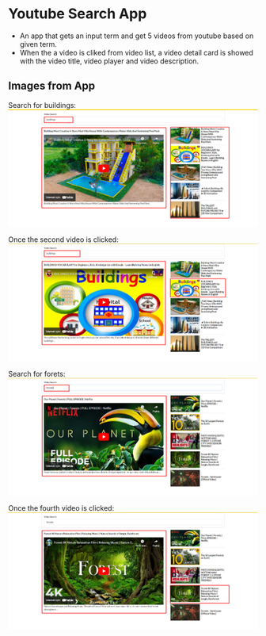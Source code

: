# Youtube Search App
- An app that gets an input term and get 5 videos from youtube based on given term.
- When the a video is cliked from video list, a video detail card is showed with the video title, video player and video description.

## Images from App
Search for buildings:
![Image when current season is Winter](https://github.com/volkanulker/React-Apps/blob/main/Assets/youtube-search-app/buildings.jpg?raw=true)

Once the second video is clicked:
![Image when current season is Winter](https://github.com/volkanulker/React-Apps/blob/main/Assets/youtube-search-app/buildings-selected.jpg?raw=true)

Search for forets:
![Image when current season is Summer](https://github.com/volkanulker/React-Apps/blob/main/Assets/youtube-search-app/forests.jpg?raw=true)

Once the fourth video is clicked:
![Image when current season is Winter](https://github.com/volkanulker/React-Apps/blob/main/Assets/youtube-search-app/forests-selected.jpg?raw=true)
